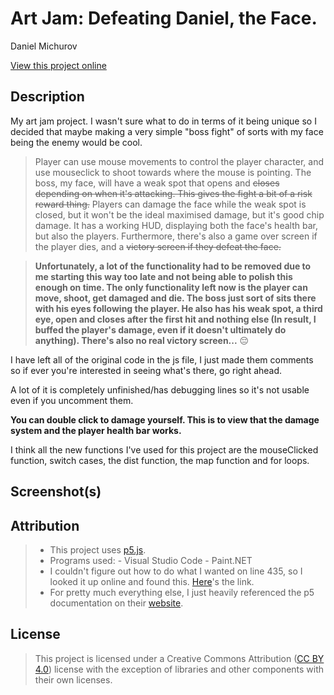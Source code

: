 # Art Jam: Defeating Daniel, the Face.

Daniel Michurov

[View this project online](https://cakeallen.github.io/cart253/art-jam/)

## Description

My art jam project. I wasn't sure what to do in terms of it being unique so I decided that maybe making a very simple "boss fight" of sorts with my face being the enemy would be cool. 

> Player can use mouse movements to control the player character, and use mouseclick to shoot towards where the mouse is pointing.
> The boss, my face, will have a weak spot that opens and ~~closes depending on when it's attacking. This gives the fight a bit of a risk reward thing.~~ Players can damage the face while the weak spot is closed, but it won't be the ideal maximised damage, but it's good chip damage.
> It has a working HUD, displaying both the face's health bar, but also the players. Furthermore, there's also a game over screen if the player dies, and a ~~victory screen if they defeat the face.~~

> **Unfortunately, a lot of the functionality had to be removed due to me starting this way too late and not being able to polish this enough on time. The only functionality left now is the player can move, shoot, get damaged and die. The boss just sort of sits there with his eyes following the player. He also has his weak spot, a third eye, open and closes after the first hit and nothing else (In result, I buffed the player's damage, even if it doesn't ultimately do anything). There's also no real victory screen...** 😔

I have left all of the original code in the js file, I just made them comments so if ever you're interested in seeing what's there, go right ahead.

A lot of it is completely unfinished/has debugging lines so it's not usable even if you uncomment them. 

**You can double click to damage yourself. This is to view that the damage system and the player health bar works.**

I think all the new functions I've used for this project are the mouseClicked function, switch cases, the dist function, the map function and for loops.

## Screenshot(s)



## Attribution

> - This project uses [p5.js](https://p5js.org).
> - Programs used:
        - Visual Studio Code
        - Paint.NET
> - I couldn't figure out how to do what I wanted on line 435, so I looked it up online and found this. [Here](https://editor.p5js.org/doubleshow/sketches/BJdU6tFSM)'s the link.
> - For pretty much everything else, I just heavily referenced the p5 documentation on their [website](https://p5js.org/reference/).

## License

> This project is licensed under a Creative Commons Attribution ([CC BY 4.0](https://creativecommons.org/licenses/by/4.0/deed.en)) license with the exception of libraries and other components with their own licenses.